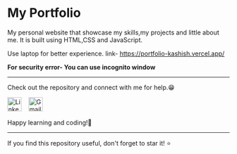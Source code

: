 # My Portfolio 
My personal website that showcase my skills,my projects and little about me. It is built using HTML,CSS and JavaScript.

Use laptop for better experience.
link- https://portfolio-kashish.vercel.app/

**For security error- You can use incognito window**

-------------------------------------------------------

   
Check out the repository and connect with me for help.😁
<p align="left">
<a href="https://www.linkedin.com/in/kashish28/"><img src="https://github.com/TheDudeThatCode/TheDudeThatCode/blob/master/Assets/Linkedin.svg" alt="Linkedin Logo" width="32"></a>&nbsp;&nbsp;&nbsp;
<a href="mailto:kashishsin28@gmail.com"><img src="https://github.com/TheDudeThatCode/TheDudeThatCode/blob/master/Assets/Gmail.svg" alt="Gmail logo" height="32"></a>&nbsp;&nbsp;&nbsp;
</p>

Happy learning and coding!🚀

---

If you find this repository useful, don't forget to star it! ⭐️







